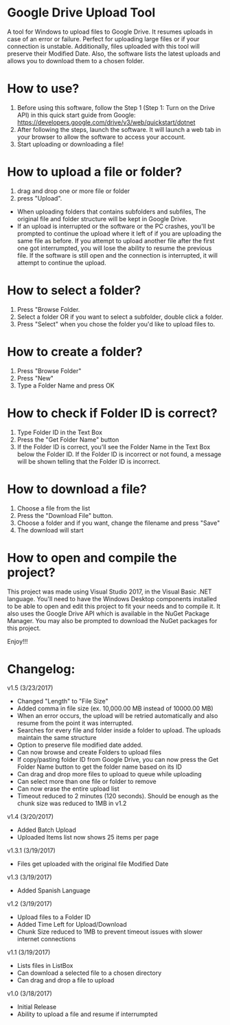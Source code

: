# Google Drive Upload Tool
A tool for Windows to upload files to Google Drive. It resumes uploads in case of an error or failure. Perfect for uploading large files or if your connection is unstable. Additionally, files uploaded with this tool will preserve their Modified Date. Also, the software lists the latest uploads and allows you to download them to a chosen folder.

# How to use?
1. Before using this software, follow the Step 1 (Step 1: Turn on the Drive API) in this quick start guide from Google: https://developers.google.com/drive/v3/web/quickstart/dotnet
2. After following the steps, launch the software. It will launch a web tab in your browser to allow the software to access your account.
3. Start uploading or downloading a file!

# How to upload a file or folder?
1. drag and drop one or more file or folder
2. press "Upload". 

* When uploading folders that contains subfolders and subfiles, The original file and folder structure will be kept in Google Drive.
* If an upload is interrupted or the software or the PC crashes, you'll be prompted to continue the upload where it left of if you are uploading the same file as before. If you attempt to upload another file after the first one got interrumpted, you will lose the ability to resume the previous file. If the software is still open and the connection is interrupted, it will attempt to continue the upload.

# How to select a folder?
1. Press "Browse Folder.
2. Select a folder OR if you want to select a subfolder, double click a folder.
3. Press "Select" when you chose the folder you'd like to upload files to.

# How to create a folder?
1. Press "Browse Folder"
2. Press "New"
3. Type a Folder Name and press OK

# How to check if Folder ID is correct?
1. Type Folder ID in the Text Box
2. Press the "Get Folder Name" button
3. If the Folder ID is correct, you'll see the Folder Name in the Text Box below the Folder ID. If the Folder ID is incorrect or not found, a message will be shown telling that the Folder ID is incorrect.

# How to download a file?
1. Choose a file from the list
2. Press the "Download File" button.
3. Choose a folder and if you want, change the filename and press "Save"
4. The download will start

# How to open and compile the project?
This project was made using Visual Studio 2017, in the Visual Basic .NET language. You'll need to have the Windows Desktop components installed to be able to open and edit this project to fit your needs and to compile it. It also uses the Google Drive API which is available in the NuGet Package Manager. You may also be prompted to download the NuGet packages for this project.

Enjoy!!!

# Changelog:
v1.5 (3/23/2017)
- Changed "Length" to "File Size"
- Added comma in file size (ex. 10,000.00 MB instead of 10000.00 MB)
- When an error occurs, the upload will be retried automatically and also resume from the point it was interrupted.
- Searches for every file and folder inside a folder to upload. The uploads maintain the same structure
- Option to preserve file modified date added.
- Can now browse and create Folders to upload files
- If copy/pasting folder ID from Google Drive, you can now press the Get Folder Name button to get the folder name based on its ID
- Can drag and drop more files to upload to queue while uploading
- Can select more than one file or folder to remove
- Can now erase the entire upload list
- Timeout reduced to 2 minutes (120 seconds). Should be enough as the chunk size was reduced to 1MB in v1.2

v1.4 (3/20/2017)
- Added Batch Upload
- Uploaded Items list now shows 25 items per page

v1.3.1 (3/19/2017)
- Files get uploaded with the original file Modified Date

v1.3 (3/19/2017)
- Added Spanish Language

v1.2 (3/19/2017)
- Upload files to a Folder ID
- Added Time Left for Upload/Download
- Chunk Size reduced to 1MB to prevent timeout issues with slower internet connections

v1.1 (3/19/2017)
- Lists files in ListBox
- Can download a selected file to a chosen directory
- Can drag and drop a file to upload

v1.0 (3/18/2017)
- Initial Release
- Ability to upload a file and resume if interrumpted
